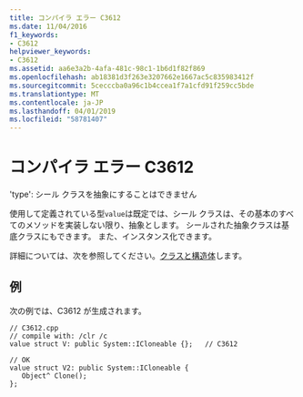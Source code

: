```yaml
---
title: コンパイラ エラー C3612
ms.date: 11/04/2016
f1_keywords:
- C3612
helpviewer_keywords:
- C3612
ms.assetid: aa6e3a2b-4afa-481c-98c1-1b6d1f82f869
ms.openlocfilehash: ab18381d3f263e3207662e1667ac5c835983412f
ms.sourcegitcommit: 5cecccba0a96c1b4ccea1f7a1cfd91f259cc5bde
ms.translationtype: MT
ms.contentlocale: ja-JP
ms.lasthandoff: 04/01/2019
ms.locfileid: "58781407"
---
```

# <a name="compiler-error-c3612"></a>コンパイラ エラー C3612

'type': シール クラスを抽象にすることはできません

使用して定義されている型`value`は既定では、シール クラスは、その基本のすべてのメソッドを実装しない限り、抽象とします。 シールされた抽象クラスは基底クラスにもできます。 また、インスタンス化できます。

詳細については、次を参照してください。[クラスと構造体](../../extensions/classes-and-structs-cpp-component-extensions.md)します。

## <a name="example"></a>例

次の例では、C3612 が生成されます。

```
// C3612.cpp
// compile with: /clr /c
value struct V: public System::ICloneable {};   // C3612

// OK
value struct V2: public System::ICloneable {
   Object^ Clone();
};
```